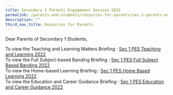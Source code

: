 ```yaml
---
title: Secondary 1 Parents Engagement Session 2022
permalink: /parents-and-students/resources-for-parents/sec-1-parents-engagement-session-2022/
description: ""
third_nav_title: Resources for Parents
---
```

Dear Parents of Secondary 1 Students,  
  
To view the Teaching and Learning Matters Briefing : [Sec 1 PES Teaching and Learning 2022](files/Sec%201%20PES%20Teaching%20and%20Learning%202022.pdf)   
To view the Full Subject-based Banding Briefing : [Sec 1 PES Full Subject Based Banding 2022](files/Sec%201%20PES%20Full%20Subject%20Based%20Banding%202022.pdf)   
To view the Home-based Learning Briefing : [Sec 1 PES Home Based Learning 2022](files/Sec%201%20PES%20Home%20Based%20Learning%202022.pdf)   
To view the Education and Career Guidance Briefing : [Sec 1 PES Education and Career Guidance 2022](files/Sec%201%20PES%20Education%20and%20Career%20Guidance%202022.pdf)